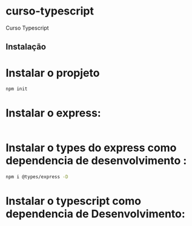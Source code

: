 # curso-typescript
Curso Typescript

## Instalação
# Instalar o propjeto 
```bash 
npm init
```
# Instalar o express: 

```bash npm i express 
```
# Instalar o types do express como dependencia de desenvolvimento : 
```bash 
npm i @types/express -D
```
# Instalar o typescript como dependencia de Desenvolvimento: 
``` bash npm typescript -D 
```